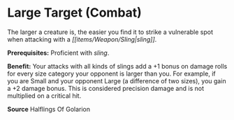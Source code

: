 ﻿---
cssclass: [feats]

---
# Large Target (Combat)

The larger a creature is, the easier you find it to strike a vulnerable spot when attacking with a _[[items/Weapon/Sling|sling]]_.

**Prerequisites:** Proficient with _sling_.

**Benefit:** Your attacks with all kinds of slings add a +1 bonus on damage rolls for every size category your opponent is larger than you. For example, if you are Small and your opponent Large (a difference of two sizes), you gain a +2 damage bonus. This is considered precision damage and is not multiplied on a critical hit.

**Source** Halflings Of Golarion